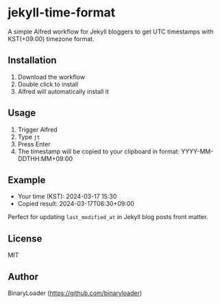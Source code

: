 # jekyll-time-format

A simple Alfred workflow for Jekyll bloggers to get UTC timestamps with KST(+09:00) timezone format.

## Installation

1. Download the workflow
2. Double click to install
3. Alfred will automatically install it

## Usage

1. Trigger Alfred
2. Type `jt`
3. Press Enter
4. The timestamp will be copied to your clipboard in format: YYYY-MM-DDTHH:MM+09:00

## Example

- Your time (KST): 2024-03-17 15:30
- Copied result: 2024-03-17T06:30+09:00

Perfect for updating `last_modified_at` in Jekyll blog posts front matter.

## License

MIT

## Author

BinaryLoader (https://github.com/binaryloader)
